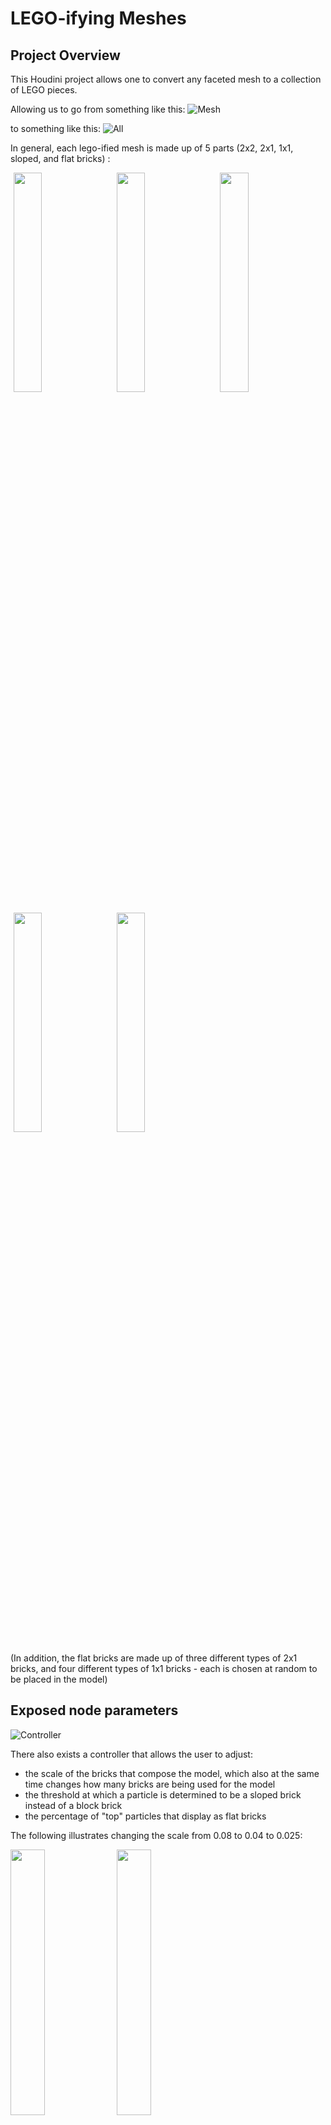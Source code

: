 # LEGO-ifying Meshes

## Project Overview
This Houdini project allows one to convert any faceted mesh to a collection of LEGO pieces. 

Allowing us to go from something like this:
![Mesh](https://github.com/hansen-yi/hw03-legos/assets/97490525/69223336-86f0-44f1-b041-3ca7e7a1828f)

to something like this:
![All](https://github.com/hansen-yi/hw03-legos/assets/97490525/68829953-079a-4f91-9e43-735429e08959)

In general, each lego-ified mesh is made up of 5 parts (2x2, 2x1, 1x1, sloped, and flat bricks) :
<p>
  <img src = "https://github.com/hansen-yi/hw03-legos/assets/97490525/cc2b7894-160b-4213-bfbe-2f0e8c3bb792" width = "30%" hspace = "5">
  <img src = "https://github.com/hansen-yi/hw03-legos/assets/97490525/9bc0c8fe-b3c6-4c77-8e1b-6ac3c54dde6c" width = "30%" hspace = "5">
  <img src = "https://github.com/hansen-yi/hw03-legos/assets/97490525/b93217bd-28ad-4aad-8300-fc216c9161d2" width = "30%" hspace = "5">
</p>
<p>
  <img src = "https://github.com/hansen-yi/hw03-legos/assets/97490525/8b073848-0ffc-4e07-8e13-7eccafbc55fb" width = "30%" hspace = "5">
  <img src = "https://github.com/hansen-yi/hw03-legos/assets/97490525/36c23e1b-5b96-46be-9b46-813d2554e820" width = "30%" hspace = "5">
</p>

(In addition, the flat bricks are made up of three different types of 2x1 bricks, and four different types of 1x1 bricks - each is chosen at random to be placed in the model)

## Exposed node parameters
![Controller](https://github.com/hansen-yi/hw03-legos/assets/97490525/3914518d-004d-476b-8261-2afaf303b965)

There also exists a controller that allows the user to adjust:
  - the scale of the bricks that compose the model, which also at the same time changes how many bricks are being used for the model
  - the threshold at which a particle is determined to be a sloped brick instead of a block brick
  - the percentage of "top" particles that display as flat bricks

The following illustrates changing the scale from 0.08 to 0.04 to 0.025:
<p>
  <img src = "https://github.com/hansen-yi/hw03-legos/assets/97490525/08ccdcc0-8893-446a-8168-a96588b01443" width = "33%">
  <img src = "https://github.com/hansen-yi/hw03-legos/assets/97490525/2a83c16d-2e34-4bd8-9c09-78ed37f145c8" width = "33%">
  <img src = "https://github.com/hansen-yi/hw03-legos/assets/97490525/d4756a92-04b3-4cdf-8ed7-4b2564429d1c" width = "33%">
</p>

The following illustrates changing the sloped brick threshold from 0 to 0.5 to 0.95:
<p>
  <img src = "https://github.com/hansen-yi/hw03-legos/assets/97490525/aa59547a-9980-4c7e-a893-e33a2f0b1724" width = "33%">
  <img src = "https://github.com/hansen-yi/hw03-legos/assets/97490525/272b0f79-1dd1-4fda-8c56-c9d83fef958a" width = "33%">
  <img src = "https://github.com/hansen-yi/hw03-legos/assets/97490525/f7b879fa-53f1-4745-9eca-5c4b568bba91" width = "33%">
</p>  
  
The following illustrates changing the percentage of "top" particles from 100% to 50% to 0%:
<p>
  <img src = "https://github.com/hansen-yi/hw03-legos/assets/97490525/f9c9c3c1-1048-4798-a8cf-018f0a5b482e" width = "33%">
  <img src = "https://github.com/hansen-yi/hw03-legos/assets/97490525/be85ff19-7028-42aa-918d-fff7d5198215" width = "33%">
  <img src = "https://github.com/hansen-yi/hw03-legos/assets/97490525/6d3488a7-436d-4b2d-8bcc-ca5bd5c2df47" width = "33%">
</p>

## Renders
![finalLegoRender](https://github.com/hansen-yi/hw03-legos/assets/97490525/1df80be2-0308-4295-8678-fff4055059b2)
![legoRenderSmall1](https://github.com/hansen-yi/hw03-legos/assets/97490525/62d80071-327a-42da-8444-bcfe63e71eb0)

